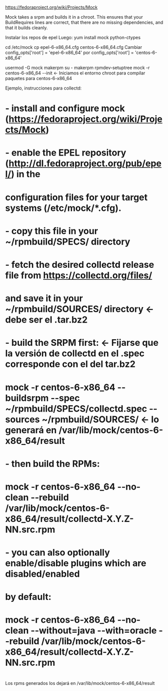 https://fedoraproject.org/wiki/Projects/Mock

Mock takes a srpm and builds it in a chroot. This ensures that your BuildRequires lines are correct, that there are no missing dependencies, and that it builds cleanly.

Instalar los repos de epel
Luego:
yum install mock python-ctypes

cd /etc/mock
cp epel-6-x86_64.cfg centos-6-x86_64.cfg
Cambiar
config_opts['root'] = 'epel-6-x86_64'
por
config_opts['root'] = 'centos-6-x86_64'


usermod -G mock makerpm
su - makerpm
rpmdev-setuptree
mock -r centos-6-x86_64 --init   <- Iniciamos el entorno chroot para compilar paquetes para centos-6-x86_64




Ejemplo, instrucciones para collectd:

# - install and configure mock (https://fedoraproject.org/wiki/Projects/Mock)
#
# - enable the EPEL repository (http://dl.fedoraproject.org/pub/epel/) in the
#   configuration files for your target systems (/etc/mock/*.cfg).
#
# - copy this file in your ~/rpmbuild/SPECS/ directory
#
# - fetch the desired collectd release file from https://collectd.org/files/
#   and save it in your ~/rpmbuild/SOURCES/ directory <- debe ser el .tar.bz2
#
# - build the SRPM first: <- Fijarse que la versión de collectd en el .spec corresponde con el del tar.bz2
#   mock -r centos-6-x86_64 --buildsrpm --spec ~/rpmbuild/SPECS/collectd.spec --sources ~/rpmbuild/SOURCES/  <- lo generará en /var/lib/mock/centos-6-x86_64/result
#
# - then build the RPMs:
#   mock -r centos-6-x86_64 --no-clean --rebuild /var/lib/mock/centos-6-x86_64/result/collectd-X.Y.Z-NN.src.rpm
#
# - you can also optionally enable/disable plugins which are disabled/enabled
#   by default:
#   mock -r centos-6-x86_64 --no-clean --without=java --with=oracle --rebuild /var/lib/mock/centos-6-x86_64/result/collectd-X.Y.Z-NN.src.rpm
#

Los rpms generados los dejará en
/var/lib/mock/centos-6-x86_64/result
